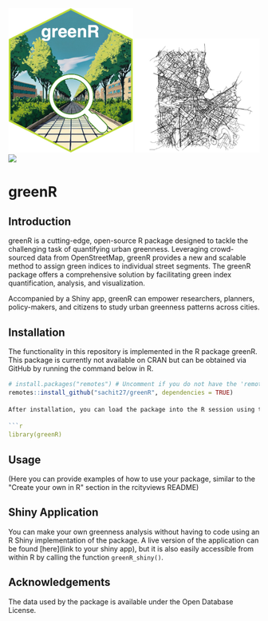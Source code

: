 <p float="left">
  <img src="/img/logo.png" width="250" />
  <img src="/img/network_gv.png" width="250" /> 
  <img src="/img/logo3.png" width="250" />
</p>

# greenR

## Introduction

greenR is a cutting-edge, open-source R package designed to tackle the challenging task of quantifying urban greenness. Leveraging crowd-sourced data from OpenStreetMap, greenR provides a new and scalable method to assign green indices to individual street segments. The greenR package offers a comprehensive solution by facilitating green index quantification, analysis, and visualization.


Accompanied by a Shiny app, greenR can empower researchers, planners, policy-makers, and citizens to study urban greenness patterns across cities.

## Installation

The functionality in this repository is implemented in the R package greenR. This package is currently not available on CRAN but can be obtained via GitHub by running the command below in R.

```r
# install.packages("remotes") # Uncomment if you do not have the 'remotes' package installed
remotes::install_github("sachit27/greenR", dependencies = TRUE)

After installation, you can load the package into the R session using the following command.

```r
library(greenR)

```

## Usage

(Here you can provide examples of how to use your package, similar to the "Create your own in R" section in the rcityviews README)

## Shiny Application

You can make your own greenness analysis without having to code using an R Shiny implementation of the package. A live version of the application can be found [here](link to your shiny app), but it is also easily accessible from within R by calling the function `greenR_shiny()`.

## Acknowledgements

The data used by the package is available under the Open Database License.
